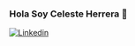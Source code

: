 ### Hola Soy Celeste Herrera :strawberry:

[![Linkedin](https://img.shields.io/badge/-LinkedIn-blue?style=flat&logo=Linkedin&logoColor=white)](https://www.linkedin.com/in/celeste-herrera-hg/)

